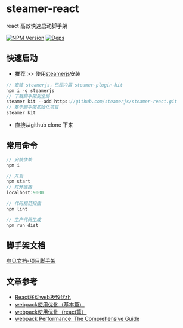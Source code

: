 # steamer-react
react 高效快速启动脚手架

[![NPM Version](https://img.shields.io/npm/v/steamer-react.svg?style=flat)](https://www.npmjs.com/package/steamer-react)
[![Deps](https://david-dm.org/SteamerTeam/steamer-react.svg)](https://david-dm.org/SteamerTeam/steamer-react)


## 快速启动

* 推荐 >> 使用[steamerjs](https://steamerjs.github.io/docs/projectkits/Bootstrap.html)安装

```javascript
// 安装 steamerjs，已经内置 steamer-plugin-kit
npm i -g steamerjs
// 下载脚手架到全局
steamer kit --add https://github.com/steamerjs/steamer-react.git
// 基于脚手架初始化项目
steamer kit
```

* 直接从github clone 下来

## 常用命令

```javascript
// 安装依赖
npm i

// 开发
npm start
// 打开链接
localhost:9000

// 代码规范扫描
npm lint

// 生产代码生成
npm run dist

```

## 脚手架文档
[参见文档-项目脚手架](https://steamerjs.github.io/docs/projectkits/Starterkit.html)


## 文章参考

* [React移动web极致优化](https://github.com/lcxfs1991/blog/issues/8)
* [webpack使用优化（基本篇）](https://github.com/lcxfs1991/blog/issues/2)
* [webpack使用优化（react篇）](https://github.com/lcxfs1991/blog/issues/7)
* [webpack Performance: The Comprehensive Guide](https://github.com/lcxfs1991/blog/issues/15)
